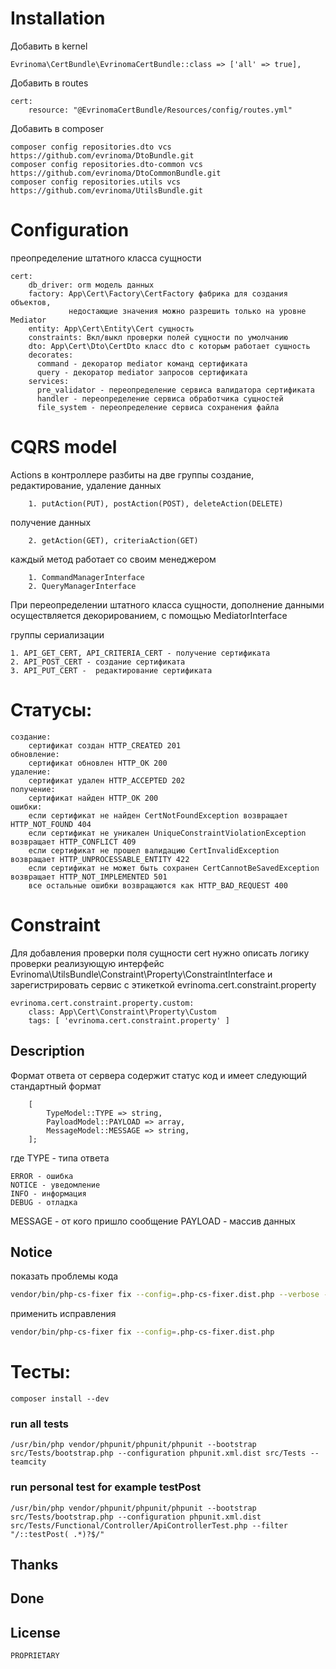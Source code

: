 # Installation

Добавить в kernel

    Evrinoma\CertBundle\EvrinomaCertBundle::class => ['all' => true],

Добавить в routes

    cert:
        resource: "@EvrinomaCertBundle/Resources/config/routes.yml"

Добавить в composer

    composer config repositories.dto vcs https://github.com/evrinoma/DtoBundle.git
    composer config repositories.dto-common vcs https://github.com/evrinoma/DtoCommonBundle.git
    composer config repositories.utils vcs https://github.com/evrinoma/UtilsBundle.git

# Configuration

преопределение штатного класса сущности

    cert:
        db_driver: orm модель данных
        factory: App\Cert\Factory\CertFactory фабрика для создания объектов,
                 недостающие значения можно разрешить только на уровне Mediator
        entity: App\Cert\Entity\Cert сущность
        constraints: Вкл/выкл проверки полей сущности по умолчанию 
        dto: App\Cert\Dto\CertDto класс dto с которым работает сущность
        decorates:
          command - декоратор mediator команд сертификата
          query - декоратор mediator запросов сертификата
        services:
          pre_validator - переопределение сервиса валидатора сертификата
          handler - переопределение сервиса обработчика сущностей
          file_system - переопределение сервиса сохранения файла

# CQRS model

Actions в контроллере разбиты на две группы
создание, редактирование, удаление данных

        1. putAction(PUT), postAction(POST), deleteAction(DELETE)
получение данных

        2. getAction(GET), criteriaAction(GET)

каждый метод работает со своим менеджером

        1. CommandManagerInterface
        2. QueryManagerInterface

При переопределении штатного класса сущности, дополнение данными осуществляется декорированием, с помощью MediatorInterface


группы  сериализации

    1. API_GET_CERT, API_CRITERIA_CERT - получение сертификата
    2. API_POST_CERT - создание сертификата
    3. API_PUT_CERT -  редактирование сертификата

# Статусы:

    создание:
        сертификат создан HTTP_CREATED 201
    обновление:
        сертификат обновлен HTTP_OK 200
    удаление:
        сертификат удален HTTP_ACCEPTED 202
    получение:
        сертификат найден HTTP_OK 200
    ошибки:
        если сертификат не найден CertNotFoundException возвращает HTTP_NOT_FOUND 404
        если сертификат не уникален UniqueConstraintViolationException возвращает HTTP_CONFLICT 409
        если сертификат не прошел валидацию CertInvalidException возвращает HTTP_UNPROCESSABLE_ENTITY 422
        если сертификат не может быть сохранен CertCannotBeSavedException возвращает HTTP_NOT_IMPLEMENTED 501
        все остальные ошибки возвращаются как HTTP_BAD_REQUEST 400

# Constraint

Для добавления проверки поля сущности cert нужно описать логику проверки реализующую интерфейс Evrinoma\UtilsBundle\Constraint\Property\ConstraintInterface и зарегистрировать сервис с этикеткой evrinoma.cert.constraint.property

    evrinoma.cert.constraint.property.custom:
        class: App\Cert\Constraint\Property\Custom
        tags: [ 'evrinoma.cert.constraint.property' ]

## Description
Формат ответа от сервера содержит статус код и имеет следующий стандартный формат
```text
    [
        TypeModel::TYPE => string,
        PayloadModel::PAYLOAD => array,
        MessageModel::MESSAGE => string,
    ];
```
где
TYPE - типа ответа

    ERROR - ошибка
    NOTICE - уведомление
    INFO - информация
    DEBUG - отладка

MESSAGE - от кого пришло сообщение
PAYLOAD - массив данных

## Notice

показать проблемы кода

```bash
vendor/bin/php-cs-fixer fix --config=.php-cs-fixer.dist.php --verbose --diff --dry-run
```

применить исправления

```bash
vendor/bin/php-cs-fixer fix --config=.php-cs-fixer.dist.php
```

# Тесты:

    composer install --dev

### run all tests

    /usr/bin/php vendor/phpunit/phpunit/phpunit --bootstrap src/Tests/bootstrap.php --configuration phpunit.xml.dist src/Tests --teamcity

### run personal test for example testPost

    /usr/bin/php vendor/phpunit/phpunit/phpunit --bootstrap src/Tests/bootstrap.php --configuration phpunit.xml.dist src/Tests/Functional/Controller/ApiControllerTest.php --filter "/::testPost( .*)?$/" 

## Thanks

## Done

## License
    PROPRIETARY
   